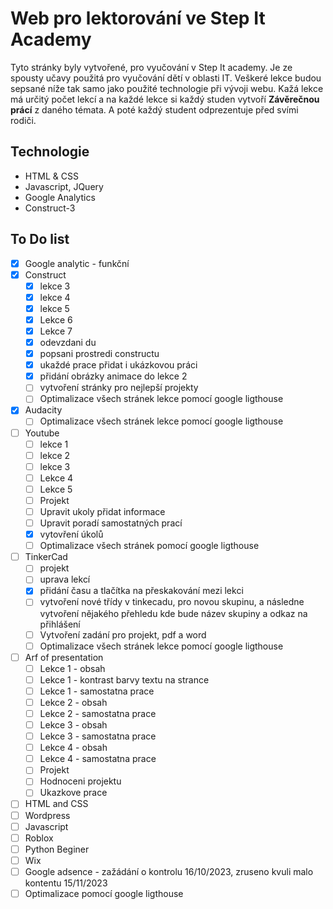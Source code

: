 # Web pro lektorování ve Step It Academy

Tyto stránky byly vytvořené, pro vyučování v Step It academy. Je ze spousty učavy použitá pro vyučování dětí v oblasti IT. Veškeré lekce budou sepsané níže tak samo jako použité technologie při vývoji webu. 
Kažá lekce má určitý počet lekcí a na každé lekce si každý studen vytvoří **Závěrečnou prácí** z daného témata. A poté každý student odprezentuje před svími rodiči.


## Technologie
- HTML & CSS
- Javascript, JQuery
- Google Analytics
- Construct-3


## To Do list
- [x] Google analytic - funkční
- [x] Construct
    - [x] lekce 3
    - [x] lekce 4
    - [x] lekce 5
    - [x] Lekce 6
    - [x] Lekce 7
    - [x] odevzdani du
    - [x] popsani prostredi constructu
    - [x] ukaždé prace přidat i ukázkovou práci
    - [x] přidání obrázky animace do lekce 2
    - [ ] vytvoření stránky pro nejlepší projekty
    - [ ] Optimalizace všech stránek lekce pomocí google ligthouse
- [x] Audacity
    - [ ] Optimalizace všech stránek lekce pomocí google ligthouse
- [ ] Youtube
    - [ ] lekce 1
    - [ ] lekce 2
    - [ ] lekce 3
    - [ ] Lekce 4
    - [ ] Lekce 5
    - [ ] Projekt
    - [ ] Upravit ukoly přidat informace
    - [ ] Upravit poradí samostatných prací
    - [x] vytovření úkolů
    - [ ] Optimalizace všech stránek pomocí google ligthouse
- [ ] TinkerCad
    - [ ] projekt
    - [ ] uprava lekcí
    - [x] přidání času a tlačítka na přeskakování mezi lekci
    - [ ] vytvoření nové třídy v tinkecadu, pro novou skupinu, a následne vytvoření nějakého přehledu kde bude název skupiny a odkaz na přihlášení
    - [ ] Vytvoření zadání pro projekt, pdf a word
    - [ ] Optimalizace všech stránek lekce pomocí google ligthouse
- [ ] Arf of presentation
    - [ ] Lekce 1 - obsah
    - [ ] Lekce 1 - kontrast barvy textu na strance
    - [ ] Lekce 1 - samostatna prace
    - [ ] Lekce 2 - obsah
    - [ ] Lekce 2 - samostatna prace
    - [ ] Lekce 3 - obsah
    - [ ] Lekce 3 - samostatna prace
    - [ ] Lekce 4 - obsah
    - [ ] Lekce 4 - samostatna prace
    - [ ] Projekt
    - [ ] Hodnoceni projektu
    - [ ] Ukazkove prace
- [ ] HTML and CSS
- [ ] Wordpress
- [ ] Javascript
- [ ] Roblox
- [ ] Python Beginer
- [ ] Wix
- [ ] Google adsence - zažádání o kontrolu 16/10/2023, zruseno kvuli malo kontentu 15/11/2023
- [ ] Optimalizace pomocí google ligthouse
